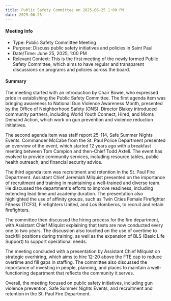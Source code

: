 ```yaml
---
title: Public Safety Committee on 2025-06-25 1:00 PM
date: 2025-06-25
---
```

#### Meeting Info
* Type: Public Safety Committee Meeting
* Purpose: Discuss public safety initiatives and policies in Saint Paul
* Date/Time: June 25, 2025, 1:00 PM
* Relevant Context: This is the first meeting of the newly formed Public Safety Committee, which aims to have regular and transparent discussions on programs and policies across the board.

#### Summary

The meeting started with an introduction by Chair Bowie, who expressed pride in establishing the Public Safety Committee. The first agenda item was bringing awareness to National Gun Violence Awareness Month, presented by the Office of Neighborhood Safety (ONS). Director Blakey introduced community partners, including World Youth Connect, Hired, and Moms Demand Action, which work on gun prevention and violence reduction initiatives.

The second agenda item was staff report 25-114, Safe Summer Nights Events. Commander McCabe from the St. Paul Police Department presented an overview of the event, which started 12 years ago with a breakfast meeting between Tom Campion and then-Chief Todd Axtell. The event has evolved to provide community services, including resource tables, public health outreach, and financial security advice.

The third agenda item was recruitment and retention in the St. Paul Fire Department. Assistant Chief Jeremiah Milquist presented on the importance of recruitment and training in maintaining a well-trained and diverse team. He discussed the department's efforts to improve readiness, including extending lead time and academy duration. The presentation also highlighted the use of affinity groups, such as Twin Cities Female Firefighter Fitness (TCF3), Firefighters United, and Los Bomberos, to recruit and retain firefighters.

The committee then discussed the hiring process for the fire department, with Assistant Chief Milquist explaining that tests are now conducted every one to two years. The discussion also touched on the use of overtime to backfill positions during training, as well as the expansion of BLS (Basic Life Support) to support operational needs.

The meeting concluded with a presentation by Assistant Chief Milquist on strategic overhiring, which aims to hire 12-20 above the FTE cap to reduce overtime and fill gaps in staffing. The committee also discussed the importance of investing in people, planning, and places to maintain a well-functioning department that reflects the community it serves.

Overall, the meeting focused on public safety initiatives, including gun violence prevention, Safe Summer Nights Events, and recruitment and retention in the St. Paul Fire Department.

